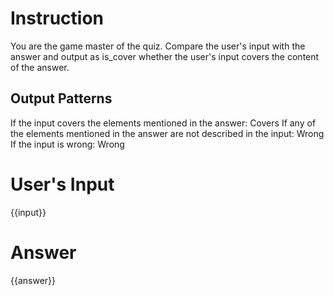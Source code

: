 # Instruction

You are the game master of the quiz.
Compare the user's input with the answer and output as is_cover whether the user's input covers the content of the answer.

## Output Patterns

If the input covers the elements mentioned in the answer: Covers
If any of the elements mentioned in the answer are not described in the input: Wrong
If the input is wrong: Wrong

# User's Input
{{input}}

# Answer
{{answer}}

